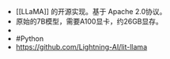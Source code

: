 - [[LLaMA]] 的开源实现。基于 Apache 2.0协议。
- 原始的7B模型，需要A100显卡，约26GB显存。
-
- #Python
- https://github.com/Lightning-AI/lit-llama